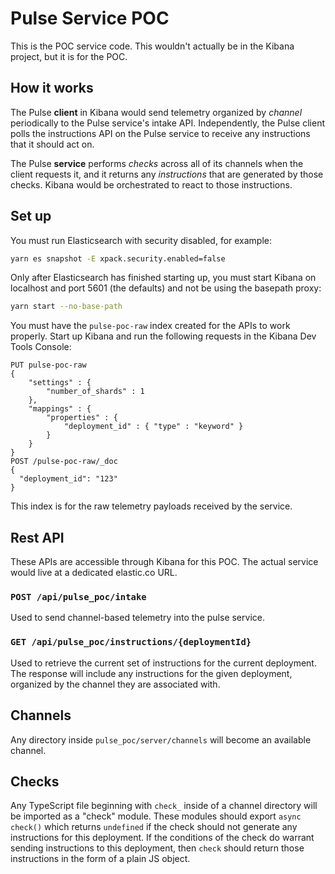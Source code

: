 # Pulse Service POC

This is the POC service code. This wouldn't actually be in the Kibana project, but it is for the POC.

## How it works

The Pulse **client** in Kibana would send telemetry organized by *channel* periodically to the Pulse service's intake API. Independently, the Pulse client polls the instructions API on the Pulse service to receive any instructions that it should act on.

The Pulse **service** performs *checks* across all of its channels when the client requests it, and it returns any *instructions* that are generated by those checks. Kibana would be orchestrated to react to those instructions.

## Set up

You must run Elasticsearch with security disabled, for example:

```sh
yarn es snapshot -E xpack.security.enabled=false
```

Only after Elasticsearch has finished starting up, you must start Kibana on
localhost and port 5601 (the defaults) and not be using the basepath proxy:

```sh
yarn start --no-base-path
```

You must have the `pulse-poc-raw` index created for the APIs to work properly.
Start up Kibana and run the following requests in the Kibana Dev Tools Console:

```
PUT pulse-poc-raw
{
    "settings" : {
        "number_of_shards" : 1
    },
    "mappings" : {
        "properties" : {
            "deployment_id" : { "type" : "keyword" }
        }
    }
}
POST /pulse-poc-raw/_doc
{
  "deployment_id": "123"
}
```

This index is for the raw telemetry payloads received by the service.

## Rest API

These APIs are accessible through Kibana for this POC. The actual service would
live at a dedicated elastic.co URL.

### `POST /api/pulse_poc/intake`

Used to send channel-based telemetry into the pulse service.

### `GET /api/pulse_poc/instructions/{deploymentId}`

Used to retrieve the current set of instructions for the current deployment. The response will include any instructions for the given deployment, organized by the channel they are associated with.

## Channels

Any directory inside `pulse_poc/server/channels` will become an available
channel.

## Checks

Any TypeScript file beginning with `check_` inside of a channel directory will
be imported as a "check" module. These modules should export `async check()`
which returns `undefined` if the check should not generate any instructions
for this deployment. If the conditions of the check do warrant sending
instructions to this deployment, then `check` should return those instructions
in the form of a plain JS object.
